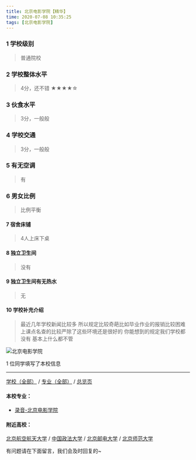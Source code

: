 ```yaml
---
title: 北京电影学院【精华】
time: 2020-07-08 10:35:25
tags: [北京电影学院]
---
```

### 1 学校级别
> 普通院校


### 2 学校整体水平
> 4分，还不错
★★★★☆



### 3 伙食水平
>  3分，一般般


### 4 学校交通
> 3分，一般般


### 5 有无空调
> 有


### 6 男女比例
> 比例平衡


#### 7 宿舍床铺
> 4人上床下桌
 

#### 8 独立卫生间
> 没有


#### 9 独立卫生间有无热水
> 无


#### 10 学校补充介绍
> 最近几年学校新闻比较多 所以规定比较奇葩比如毕业作业的报销比较困难 上课点名查的比较严除了这些环境还是很好的 你能想到的规定我们学校都没有 基本上什么都不管

![北京电影学院](https://upload-images.jianshu.io/upload_images/6510336-d8c2f7fbff05c0b5.jpeg?imageMogr2/auto-orient/strip%7CimageView2/2/w/1240)


1 位同学填写了本校信息
***
[学校（全部）](https://univgo.github.io/2020/07/08/3efa6bcca419) / [专业（全部）](https://univgo.github.io/2020/07/08/2d4c6d3552c2) / [总览页](https://univgo.github.io/2020/07/08/445daeb4fa00)

#### 本校专业：
- [录音-北京电影学院](https://univgo.github.io/2020/07/08/录音%20-%20北京电影学院)

#### 附近高校：
[北京航空航天大学](https://univgo.github.io/2020/07/08/北京航空航天大学) / [中国政法大学](https://univgo.github.io/2020/07/08/中国政法大学) / [北京邮电大学](https://univgo.github.io/2020/07/08/北京邮电大学) / [北京师范大学](https://univgo.github.io/2020/07/08/北京师范大学)



有问题请在下面留言，我们会及时回复的~
